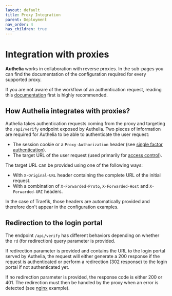 ```yaml
---
layout: default
title: Proxy Integration
parent: Deployment
nav_order: 4
has_children: true
---
```


# Integration with proxies

**Authelia** works in collaboration with reverse proxies. In the sub-pages you
can find the documentation of the configuration required for every supported
proxy.

If you are not aware of the workflow of an authentication request, reading this
[documentation](./home/architecture) first is highly recommended.


## How Authelia integrates with proxies?

Authelia takes authentication requests coming from the proxy and targeting the 
`/api/verify` endpoint exposed by Authelia. Two pieces of information are required for
Authelia to be able to authenticate the user request:

* The session cookie or a `Proxy-Authorization` header (see [single factor authentication](./features/single-factor)).
* The target URL of the user request (used primarily for [access control](./features/access-control)).

The target URL can be provided using one of the following ways:

* With `X-Original-URL` header containing the complete URL of the initial request.
* With a combination of `X-Forwarded-Proto`, `X-Forwarded-Host` and `X-Forwarded-URI` headers.

In the case of Traefik, those headers are automatically provided and therefore don't
appear in the configuration examples.

## Redirection to the login portal

The endpoint `/api/verify` has different behaviors depending on whether
the `rd` (for redirection) query parameter is provided.

If redirection parameter is provided and contains the URL to the login portal
served by Authelia, the request will either generate a 200 response
if the request is authenticated or perform a redirection (302 response) to the
login portal if not authenticated yet.

If no redirection parameter is provided, the response code is either 200 or 401. The
redirection must then be handled by the proxy when an error is detected
(see [nginx](./deployment/supported-proxies/nginx) example).
